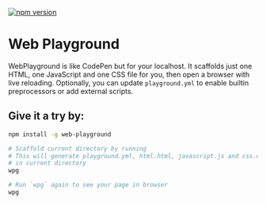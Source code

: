 [![npm version](https://badge.fury.io/js/web-playground.svg)](http://badge.fury.io/js/web-playground)

# Web Playground

WebPlayground is like CodePen but for your localhost. It scaffolds just one HTML, one JavaScript and one CSS file for you, then open a browser with live reloading. Optionally, you can update `playground.yml` to enable builtin preprocessors or add external scripts.

## Give it a try by:

```sh
npm install -g web-playground

# Scaffold current directory by running
# This will generate playground.yml, html.html, javascript.js and css.css
# in current directory
wpg

# Run `wpg` again to see your page in browser
wpg
```
